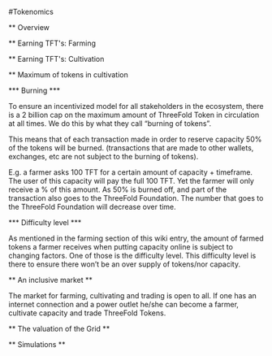 #Tokenomics

** Overview

** Earning TFT's: Farming

** Earning TFT's: Cultivation

** Maximum of tokens in cultivation

*** Burning ***

To ensure an incentivized model for all stakeholders in the ecosystem, there is a 2 billion cap on the maximum amount of ThreeFold Token in circulation at all times. We do this by what they call “burning of tokens”. 

This means that of each transaction made in order to reserve capacity 50% of the tokens will be burned. (transactions that are made to other wallets, exchanges, etc are not subject to the burning of tokens).

E.g. a farmer asks 100 TFT for a certain amount of capacity + timeframe. The user of this capacity will pay the full 100 TFT. Yet the farmer will only receive a % of this amount.
As 50% is burned off, and part of the transaction also goes to the ThreeFold Foundation.
The number that goes to the ThreeFold Foundation will decrease over time.

*** Difficulty level ***

As mentioned in the farming section of this wiki entry, the amount of farmed tokens a farmer receives when putting capacity online is subject to changing factors. One of those is the difficulty level. This difficulty level is there to ensure there won’t be an over supply of tokens/nor capacity. 

** An inclusive market **

The market for farming, cultivating and trading is open to all. If one has an internet connection and a power outlet he/she can become a farmer, cultivate capacity and trade ThreeFold Tokens.

** The valuation of the Grid ** 

** Simulations ** 




